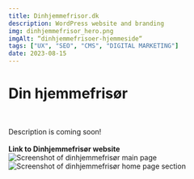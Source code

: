 ```yaml
---
title: Dinhjemmefrisor.dk
description: WordPress website and branding
img: dinhjemmefrisor_hero.png
imgAlt: “dinhjemmefrisoer-hjemmeside“
tags: ["UX", "SEO", "CMS", "DIGITAL MARKETING"]
date: 2023-08-15
---
```


# Din hjemmefrisør
<br>

Description is coming soon!<br><br>
<strong>[Link to Dinhjemmefrisør website](https://dinhjemmefrisor.dk/)</strong>
![Screenshot of dinhjemmefrisør main page](/img/dinhjemmefrisor_hero.png)
![Screenshot of dinhjemmefrisør home page section](/img/dinhjemmefrisor_frontpage.png)

<style scoped>
    a {
        text-decoration: none;
    }
</style>
